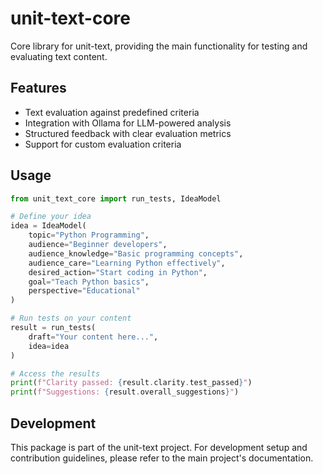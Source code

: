 # unit-text-core

Core library for unit-text, providing the main functionality for testing and evaluating text content.

## Features

- Text evaluation against predefined criteria
- Integration with Ollama for LLM-powered analysis
- Structured feedback with clear evaluation metrics
- Support for custom evaluation criteria

## Usage

```python
from unit_text_core import run_tests, IdeaModel

# Define your idea
idea = IdeaModel(
    topic="Python Programming",
    audience="Beginner developers",
    audience_knowledge="Basic programming concepts",
    audience_care="Learning Python effectively",
    desired_action="Start coding in Python",
    goal="Teach Python basics",
    perspective="Educational"
)

# Run tests on your content
result = run_tests(
    draft="Your content here...",
    idea=idea
)

# Access the results
print(f"Clarity passed: {result.clarity.test_passed}")
print(f"Suggestions: {result.overall_suggestions}")
```

## Development

This package is part of the unit-text project. For development setup and contribution guidelines, please refer to the main project's documentation.
